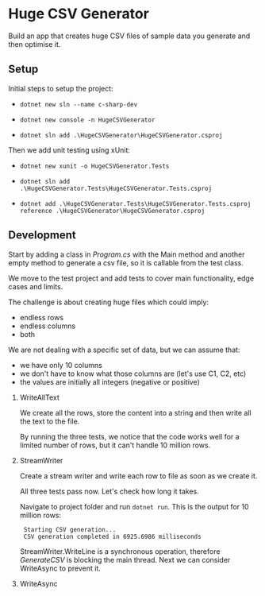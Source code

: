 # Huge CSV Generator

Build an app that creates huge CSV files of sample data you generate and then optimise it.

## Setup

Initial steps to setup the project:

- `dotnet new sln --name c-sharp-dev`

- `dotnet new console -n HugeCSVGenerator`

- `dotnet sln add .\HugeCSVGenerator\HugeCSVGenerator.csproj`

Then we add unit testing using xUnit:

- `dotnet new xunit -o HugeCSVGenerator.Tests`

- `dotnet sln add .\HugeCSVGenerator.Tests\HugeCSVGenerator.Tests.csproj`

- `dotnet add .\HugeCSVGenerator.Tests\HugeCSVGenerator.Tests.csproj reference .\HugeCSVGenerator\HugeCSVGenerator.csproj`

## Development

Start by adding a class in *Program.cs* with the Main method and another empty method to generate a csv file, so it is callable from the test class.

We move to the test project and add tests to cover main functionality, edge cases and limits.

The challenge is about creating huge files which could imply:
- endless rows
- endless columns
- both

We are not dealing with a specific set of data, but we can assume that:
- we have only 10 columns
- we don't have to know what those columns are (let's use C1, C2, etc)
- the values are initially all integers (negative or positive)

1. WriteAllText 
    
    We create all the rows, store the content into a string and then write all the text to the file.

    By running the three tests, we notice that the code works well for a limited number of rows, but it can't handle 10 million rows.

2. StreamWriter

    Create a stream writer and write each row to file as soon as we create it.

    All three tests pass now. Let's check how long it takes. 

    Navigate to project folder and run `dotnet run`. This is the output for 10 million rows:

        Starting CSV generation...
        CSV generation completed in 6925.6986 milliseconds

    StreamWriter.WriteLine is a synchronous operation, therefore *GenerateCSV* is blocking the main thread.
    Next we can consider WriteAsync to prevent it.

3. WriteAsync

